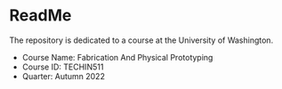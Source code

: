 # ReadMe
The repository is dedicated to a course at the University of Washington.
* Course Name: Fabrication And Physical Prototyping
* Course ID: TECHIN511
* Quarter: Autumn 2022

